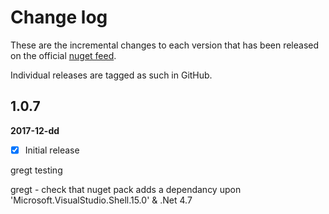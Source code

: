 [NugetUrl]: https://www.nuget.org/packages/OpenInApp.Common/

# Change log

These are the incremental changes to each version that has been released on the official [nuget feed][NugetUrl].

Individual releases are tagged as such in GitHub.

## 1.0.7
**2017-12-dd**
- [x] Initial release





gregt testing

gregt - check that nuget pack adds a dependancy upon 'Microsoft.VisualStudio.Shell.15.0' & .Net 4.7 